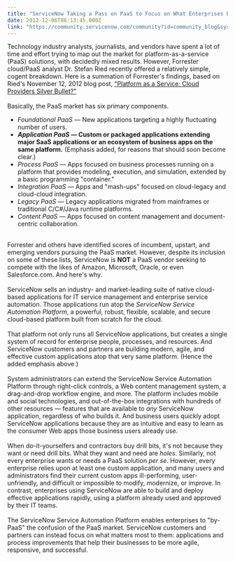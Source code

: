 ```yaml
---
title: "ServiceNow Taking a Pass on PaaS to Focus on What Enterprises REALLY Want and Need"
date: 2012-12-06T06:13:45.000Z
link: "https://community.servicenow.com/community?id=community_blog&sys_id=1e4e66addbd0dbc01dcaf3231f961931"
---
```

<p>Technology industry analysts, journalists, and vendors have spent a lot of time and effort trying to map out the market for platform-as-a-service (PaaS) solutions, with decidedly mixed results. However, Forrester cloud/PaaS analyst Dr. Stefan Ried recently offered a relatively simple, cogent breakdown. Here is a summation of Forrester's findings, based on Ried's November 12, 2012 blog post, <a title="k-external-small" class="jive-link-external-small" href="http://blogs.forrester.com/stefan_ried/12-11-12-platform_as_a_service_cloud_providers_silver_bullet" rel="nofollow" target="_blank">"Platform as a Service: Cloud Providers Silver Bullet?"</a><br/><br/>Basically, the PaaS market has six primary components.<br/></p><ul><li><em>Foundational PaaS</em> — New applications targeting a highly fluctuating number of users.</li><li><strong><em>Application PaaS</em> — Custom or packaged applications extending major SaaS applications or an ecosystem of business apps on the same platform.</strong> (Emphasis added, for reasons that should soon become clear.)</li><li><em>Process PaaS</em> — Apps focused on business processes running on a platform that provides modeling, execution, and simulation, extended by a basic programming "container."</li><li><em>Integration PaaS</em> — Apps and "mash-ups" focused on cloud-legacy and cloud-cloud integration.</li><li><em>Legacy PaaS</em> — Legacy applications migrated from mainframes or traditional C/C#/Java runtime platforms.</li><li><em>Content PaaS</em> — Apps focused on content management and document-centric collaboration.</li></ul><br/><span>Forrester and others have identified scores of incumbent, upstart, and emerging vendors pursuing the PaaS market. However, despite its inclusion on some of these lists, ServiceNow is </span><strong>NOT</strong><span> a PaaS vendor seeking to compete with the likes of Amazon, Microsoft, Oracle, or even Salesforce.com. And here's why.</span><br/><br/><span>ServiceNow sells an industry- and market-leading suite of native cloud-based applications for IT service management and enterprise service automation. Those applications run atop the </span><em>ServiceNow Service Automation Platform</em><span>, a powerful, robust, flexible, scalable, and secure cloud-based platform built from scratch for the cloud. </span><br/><br/><span>That platform not only runs all ServiceNow applications, but creates a single system of record for enterprise people, processes, and resources. And ServiceNow customers and partners are building modern, agile, and effective custom applications atop that very same platform. (Hence the added emphasis above.)</span><br/><br/><span>System administrators can extend the ServiceNow Service Automation Platform through right-click controls, a Web content management system, a drag-and-drop workflow engine, and more. The platform includes mobile and social technologies, and out-of-the-box integrations with hundreds of other resources — features that are available to </span><em>any</em><span> ServiceNow application, regardless of who builds it. And business users quickly adopt ServiceNow applications because they are as intuitive and easy to learn as the consumer Web apps those business users already use.</span><br/><br/><span>When do-it-yourselfers and contractors buy drill bits, it's not because they want or need drill bits. What they want and need are </span><em>holes</em><span>. Similarly, not every enterprise wants or needs a PaaS solution </span><em>per se</em><span>. However, every enterprise relies upon at least one custom application, and many users and administrators find their current custom apps ill-performing, user-unfriendly, and difficult or impossible to modify, modernize, or improve. In contrast, enterprises using ServiceNow are able to build and deploy effective applications rapidly, using a platform already used and approved by their IT teams.</span><br/><br/><span>The ServiceNow Service Automation Platform enables enterprises to "by-PaaS" the confusion of the PaaS market. ServiceNow customers and partners can instead focus on what matters most to them: applications and process improvements that help their businesses to be more agile, responsive, and successful.</span>